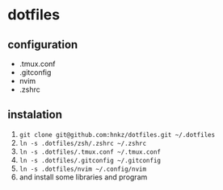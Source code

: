 # dotfiles

## configuration
- .tmux.conf
- .gitconfig
- nvim
- .zshrc

## instalation
1. `git clone git@github.com:hnkz/dotfiles.git ~/.dotfiles`
2. `ln -s .dotfiles/zsh/.zshrc ~/.zshrc`
3. `ln -s .dotfiles/.tmux.conf ~/.tmux.conf`
4. `ln -s .dotfiles/.gitconfig ~/.gitconfig`
5. `ln -s .dotfiles/nvim ~/.config/nvim`
6. and install some libraries and program
